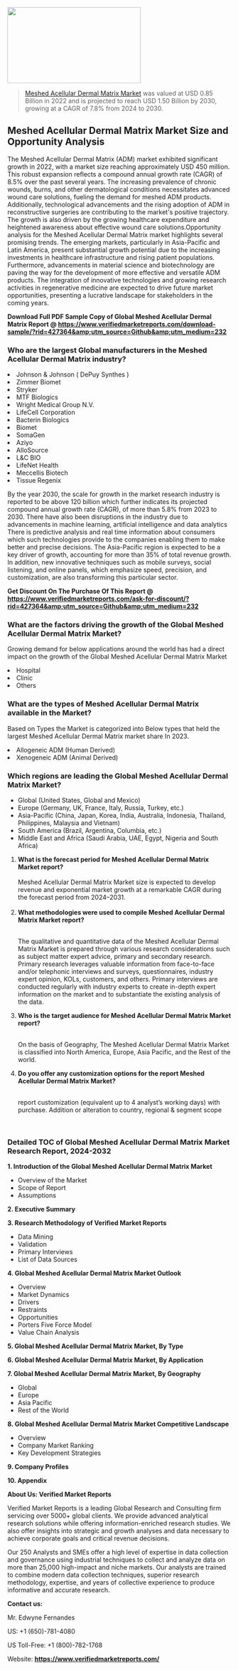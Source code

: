 <img src="https://ffe5etoiles.com/wp-content/uploads/2024/12/MST1-300x171.png" alt="" width="300" height="171" class="alignnone size-medium wp-image-20088" /><blockquote><p><p><a href="https://www.verifiedmarketreports.com/download-sample/?rid=427364&utm_source=Github&utm_medium=232" target="_blank">Meshed Acellular Dermal Matrix Market</a> was valued at USD 0.85 Billion in 2022 and is projected to reach USD 1.50 Billion by 2030, growing at a CAGR of 7.8% from 2024 to 2030.</p></blockquote><p><h2>Meshed Acellular Dermal Matrix Market Size and Opportunity Analysis</h2>The Meshed Acellular Dermal Matrix (ADM) market exhibited significant growth in 2022, with a market size reaching approximately USD 450 million. This robust expansion reflects a compound annual growth rate (CAGR) of 8.5% over the past several years. The increasing prevalence of chronic wounds, burns, and other dermatological conditions necessitates advanced wound care solutions, fueling the demand for meshed ADM products. Additionally, technological advancements and the rising adoption of ADM in reconstructive surgeries are contributing to the market's positive trajectory. The growth is also driven by the growing healthcare expenditure and heightened awareness about effective wound care solutions.Opportunity analysis for the Meshed Acellular Dermal Matrix market highlights several promising trends. The emerging markets, particularly in Asia-Pacific and Latin America, present substantial growth potential due to the increasing investments in healthcare infrastructure and rising patient populations. Furthermore, advancements in material science and biotechnology are paving the way for the development of more effective and versatile ADM products. The integration of innovative technologies and growing research activities in regenerative medicine are expected to drive future market opportunities, presenting a lucrative landscape for stakeholders in the coming years.</p><p class=""><strong>Download Full PDF Sample Copy of Global Meshed Acellular Dermal Matrix Report @ <a href="https://www.verifiedmarketreports.com/download-sample/?rid=427364&amp;utm_source=Github&amp;utm_medium=232" target="_blank">https://www.verifiedmarketreports.com/download-sample/?rid=427364&amp;utm_source=Github&amp;utm_medium=232</a></strong></p><h3 id="" class="">Who are the largest Global manufacturers in the Meshed Acellular Dermal Matrix industry?</h3><p><li>Johnson & Johnson ( DePuy Synthes )</li><li> Zimmer Biomet</li><li> Stryker</li><li> MTF Biologics</li><li> Wright Medical Group N.V.</li><li> LifeCell Corporation</li><li> Bacterin Biologics</li><li> Biomet</li><li> SomaGen</li><li> Aziyo</li><li> AlloSource</li><li> L&C BIO</li><li> LifeNet Health</li><li> Meccellis Biotech</li><li> Tissue Regenix</li></p><div class=""><div class="" dir="" data-message-author-role="" data-message-id="" data-message-model-slug=""><div class=""><div class=""><div class=""><div class="" dir="" data-message-author-role="" data-message-id="" data-message-model-slug=""><div class=""><div class=""><p>By the year 2030, the scale for growth in the market research industry is reported to be above 120 billion which further indicates its projected compound annual growth rate (CAGR), of more than 5.8% from 2023 to 2030. There have also been disruptions in the industry due to advancements in machine learning, artificial intelligence and data analytics There is predictive analysis and real time information about consumers which such technologies provide to the companies enabling them to make better and precise decisions. The Asia-Pacific region is expected to be a key driver of growth, accounting for more than 35% of total revenue growth. In addition, new innovative techniques such as mobile surveys, social listening, and online panels, which emphasize speed, precision, and customization, are also transforming this particular sector.</p><p><strong>Get Discount On The Purchase Of This Report @&nbsp; <a href="https://www.verifiedmarketreports.com/ask-for-discount/?rid=427364&amp;utm_source=Github&amp;utm_medium=232" target="_blank">https://www.verifiedmarketreports.com/ask-for-discount/?rid=427364&amp;utm_source=Github&amp;utm_medium=232</a></strong></p></div></div></div></div></div></div></div></div><h3 id="" class="">What are the factors driving the growth of the Global Meshed Acellular Dermal Matrix Market?</h3><p id="" class="">Growing demand for below applications around the world has had a direct impact on the growth of the Global Meshed Acellular Dermal Matrix Market</p><p id="" class=""><li>Hospital</li><li> Clinic</li><li> Others</li></p><h3 id="" class="">What are the types of Meshed Acellular Dermal Matrix available in the Market?</h3><p id="" class="">Based on Types the Market is categorized into Below types that held the largest Meshed Acellular Dermal Matrix market share In 2023.</p><p id="" class=""><li>Allogeneic ADM (Human Derived)</li><li> Xenogeneic ADM (Animal Derived)</li></p><h3 id="" class="">Which regions are leading the Global Meshed Acellular Dermal Matrix Market?</h3><ul><li>Global (United States, Global and Mexico)</li><li>Europe (Germany, UK, France, Italy, Russia, Turkey, etc.)</li><li>Asia-Pacific (China, Japan, Korea, India, Australia, Indonesia, Thailand, Philippines, Malaysia and Vietnam)</li><li>South America (Brazil, Argentina, Columbia, etc.)</li><li>Middle East and Africa (Saudi Arabia, UAE, Egypt, Nigeria and South Africa)</li></ul><p><ol><li><strong>What is the forecast period for Meshed Acellular Dermal Matrix Market report?<br /></strong><br /><span data-sheets-root="1" data-sheets-value="{&quot;1&quot;:2,&quot;2&quot;:&quot;XXXX size is expected to develop revenue and exponential market growth at a remarkable CAGR during the forecast period from 2024&ndash;2030.&quot;}" data-sheets-userformat="{&quot;2&quot;:12674,&quot;4&quot;:{&quot;1&quot;:2,&quot;2&quot;:16776960},&quot;10&quot;:2,&quot;11&quot;:0,&quot;15&quot;:&quot;Arial&quot;,&quot;16&quot;:12}">Meshed Acellular Dermal Matrix Market size is expected to develop revenue and exponential market growth at a remarkable CAGR during the forecast period from 2024&ndash;2031.</span><br /><br /></li><li><strong>What methodologies were used to compile Meshed Acellular Dermal Matrix Market report?<br /><br /></strong><p>The qualitative and quantitative data of the&nbsp;Meshed Acellular Dermal Matrix Market is prepared through various research considerations such as subject matter expert advice, primary and secondary research. Primary research leverages valuable information from face-to-face and/or telephonic interviews and surveys, questionnaires, industry expert opinion, KOLs, customers, and others. Primary interviews are conducted regularly with industry experts to create in-depth expert information on the market and to substantiate the existing analysis of the data.&nbsp;</p></li><li><strong>Who is the target audience for Meshed Acellular Dermal Matrix Market report?<br /><br /></strong><p>On the basis of Geography, The&nbsp;Meshed Acellular Dermal Matrix Market is classified into North America, Europe, Asia Pacific, and the Rest of the world.</p></li><li><strong>Do you offer any customization options for the report Meshed Acellular Dermal Matrix Market?<br /><br /></strong><p>report customization (equivalent up to 4 analyst&rsquo;s working days) with purchase. Addition or alteration to country, regional &amp; segment scope</p><p>&nbsp;</p></li></ol></p><h3 id="" class="">Detailed TOC of Global Meshed Acellular Dermal Matrix Market Research Report, 2024-2032</h3><p id="" class=""><strong>1. Introduction of the Global Meshed Acellular Dermal Matrix Market</strong></p><ul><li>Overview of the Market</li><li>Scope of Report</li><li>Assumptions</li></ul><p id="" class=""><strong>2. Executive Summary</strong></p><p id="" class=""><strong>3. Research Methodology of&nbsp;Verified Market Reports</strong></p><ul><li>Data Mining</li><li>Validation</li><li>Primary Interviews</li><li>List of Data Sources</li></ul><p id="" class=""><strong>4. Global Meshed Acellular Dermal Matrix Market Outlook</strong></p><ul><li>Overview</li><li>Market Dynamics</li><li>Drivers</li><li>Restraints</li><li>Opportunities</li><li>Porters Five Force Model</li><li>Value Chain Analysis</li></ul><p id="" class=""><strong>5. Global Meshed Acellular Dermal Matrix Market, By&nbsp;Type</strong></p><p id="" class=""><strong>6. Global Meshed Acellular Dermal Matrix Market, By Application</strong></p><p id="" class=""><strong>7. Global Meshed Acellular Dermal Matrix Market, By Geography</strong></p><ul><li>Global</li><li>Europe</li><li>Asia Pacific</li><li>Rest of the World</li></ul><p id="" class=""><strong>8. Global Meshed Acellular Dermal Matrix Market Competitive Landscape</strong></p><ul><li>Overview</li><li>Company Market Ranking</li><li>Key Development Strategies</li></ul><p id="" class=""><strong>9. Company Profiles</strong></p><p id="" class=""><strong>10. Appendix</strong></p><p id="" class=""><strong>About Us: Verified Market Reports</strong></p><p id="" class="">Verified Market Reports is a leading Global Research and Consulting firm servicing over 5000+ global clients. We provide advanced analytical research solutions while offering information-enriched research studies. We also offer insights into strategic and growth analyses and data necessary to achieve corporate goals and critical revenue decisions.</p><p id="" class="">Our 250 Analysts and SMEs offer a high level of expertise in data collection and governance using industrial techniques to collect and analyze data on more than 25,000 high-impact and niche markets. Our analysts are trained to combine modern data collection techniques, superior research methodology, expertise, and years of collective experience to produce informative and accurate research.</p><p id="" class=""><strong>Contact us:</strong></p><p id="" class="">Mr. Edwyne Fernandes</p><p id="" class="">US: +1 (650)-781-4080</p><p id="" class="">US Toll-Free: +1 (800)-782-1768</p><p id="" class="">Website: <a target="" data-test-app-aware-link=""><strong>https://www.verifiedmarketreports.com/</strong></a></p>
